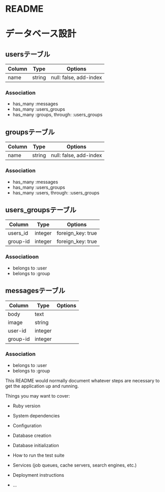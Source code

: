 # README

# データベース設計

## usersテーブル

|Column|Type|Options|
|------|----|-------|
|name|string|null: false, add-index|

### Association
- has_many :messages
- has_many :users_groups
- has_many :groups, through: :users_groups

## groupsテーブル
|Column|Type|Options|
|------|----|-------|
|name|string|null: false, add-index|

### Association
- has_many :messages
- has_many :users_groups
- has_many :users, through: :users_groups

## users_groupsテーブル
|Column|Type|Options|
|------|----|-------|
|users_id|integer|foreign_key: true|
|group-id|integer|foreign_key: true|

### Associatioon
- belongs to :user
- belongs to :group

## messagesテーブル
|Column|Type|Options|
|------|----|-------|
|body|text|  |
|image|string|  |
|user-id|integer|  |
|group-id|integer|  |

### Association
- belongs to :user
- belongs to :group


This README would normally document whatever steps are necessary to get the
application up and running.

Things you may want to cover:

* Ruby version

* System dependencies

* Configuration

* Database creation

* Database initialization

* How to run the test suite

* Services (job queues, cache servers, search engines, etc.)

* Deployment instructions

* ...

